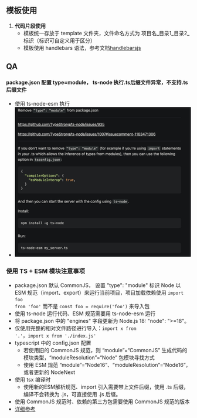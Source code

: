 ## 模板使用
  1. <b>代码片段使用</b>
     *  模板统一存放于 template 文件夹，文件命名方式为 项目名_目录1_目录2_标识（标识可自定义用于区分）
     * 模板使用 handlebars 语法，参考文档[handlebarsjs](https://handlebarsjs.com/)

## QA

#### package.json 配置 type=module， ts-node 执行.ts后缀文件异常，不支持.ts后缀文件
  - 使用 ts-node-esm 执行
  - ![stackoverflow](/asset/images/problem_tsnode.jpg)

### 使用 TS + ESM 模块注意事项
  -  package.json 默认 CommonJS， 设置 "type": "module" 标识 Node 以 ESM 规范（import、export）来运行当前项目，项目加载依赖使用 <code>import foo from 'foo'</code> 而不是 <code>const foo = require('foo')</code> 来导入包
  -  使用 ts-node 运行代码、ESM 规范需要用 ts-node-esm 运行
  -  将 package.json 中的 "engines" 字段更新为 Node.js 18: "node": ">=18"。
  -  仅使用完整的相对文件路径进行导入：<code>import x from '.'</code>，<code>import x from './index.js'</code>
  -  typescript 中的 config.json 配置
     -  若使用旧的 CommonJS 规范，则 “module”=“CommonJS” 生成代码的模块类型，“moduleResolution”=“Node” 包模块寻找方式
     -  使用 ESM 规范 “module”=“Node16”、“moduleResolution”=“Node16”，或者更新的 NodeNext
  - 使用 tsx 编译时
    - 使用新的ESM解析规范、import 引入需要带上文件后缀，使用 .ts 后缀，编译不会转换为 .js，可直接使用 .js 后缀。
  - 使用 CommonJS 规范时、依赖的第三方包需要使用 CommonJS 规范的版本
  - [详细参考](./esm-package.md)

